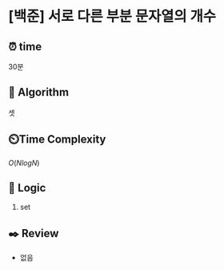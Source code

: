 # [백준] 서로 다른 부분 문자열의 개수

## ⏰  **time**

30분

## :pushpin: **Algorithm**

셋

## ⏲️**Time Complexity**

$O(NlogN)$ 

## :round_pushpin: **Logic**
1. set

## :black_nib: **Review**
- 없음
